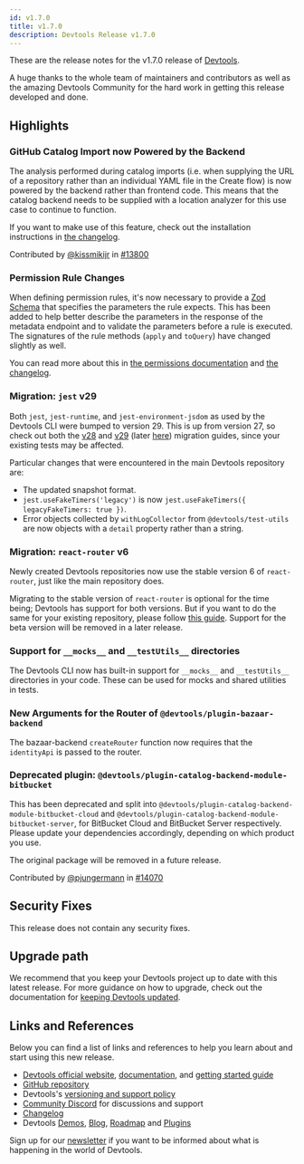 ```yaml
---
id: v1.7.0
title: v1.7.0
description: Devtools Release v1.7.0
---
```


These are the release notes for the v1.7.0 release of
[Devtools](https://devtools.khulnasoft.com/).

A huge thanks to the whole team of maintainers and contributors as well as the
amazing Devtools Community for the hard work in getting this release developed
and done.

## Highlights

### GitHub Catalog Import now Powered by the Backend

The analysis performed during catalog imports (i.e. when supplying the URL of a
repository rather than an individual YAML file in the Create flow) is now
powered by the backend rather than frontend code. This means that the catalog
backend needs to be supplied with a location analyzer for this use case to
continue to function.

If you want to make use of this feature, check out the installation instructions
in [the changelog](https://github.com/khulnasoft/devtools/blob/master/plugins/catalog-import/CHANGELOG.md#090).

Contributed by [@kissmikijr](https://github.com/kissmikijr) in
[#13800](https://github.com/khulnasoft/devtools/pull/13800)

### Permission Rule Changes

When defining permission rules, it's now necessary to provide a [Zod Schema](https://github.com/colinhacks/zod) that specifies the parameters the
rule expects. This has been added to help better describe the parameters in the
response of the metadata endpoint and to validate the parameters before a rule
is executed. The signatures of the rule methods (`apply` and `toQuery`) have
changed slightly as well.

You can read more about this in [the permissions documentation](https://devtools.khulnasoft.com/docs/permissions/overview) and [the changelog](https://github.com/khulnasoft/devtools/blob/master/plugins/permission-node/CHANGELOG.md#070).

### Migration: `jest` v29

Both `jest`, `jest-runtime`, and `jest-environment-jsdom` as used by the
Devtools CLI were bumped to version 29. This is up from version 27, so check
out both the [v28](https://jestjs.io/docs/28.x/upgrading-to-jest28) and
[v29](https://jestjs.io/docs/upgrading-to-jest29) (later
[here](https://jestjs.io/docs/29.x/upgrading-to-jest29)) migration guides, since
your existing tests may be affected.

Particular changes that were encountered in the main Devtools repository are:

- The updated snapshot format.
- `jest.useFakeTimers('legacy')` is now `jest.useFakeTimers({ legacyFakeTimers: true })`.
- Error objects collected by `withLogCollector` from `@devtools/test-utils` are
  now objects with a `detail` property rather than a string.

### Migration: `react-router` v6

Newly created Devtools repositories now use the stable version 6 of
`react-router`, just like the main repository does.

Migrating to the stable version of `react-router` is optional for the time
being; Devtools has support for both versions. But if you want to do the same
for your existing repository, please follow [this guide](https://devtools.khulnasoft.com/docs/tutorials/react-router-stable-migration).
Support for the beta version will be removed in a later release.

### Support for `__mocks__` and `__testUtils__` directories

The Devtools CLI now has built-in support for `__mocks__` and `__testUtils__`
directories in your code. These can be used for mocks and shared utilities in
tests.

### New Arguments for the Router of `@devtools/plugin-bazaar-backend`

The bazaar-backend `createRouter` function now requires that the `identityApi`
is passed to the router.

### Deprecated plugin: `@devtools/plugin-catalog-backend-module-bitbucket`

This has been deprecated and split into
`@devtools/plugin-catalog-backend-module-bitbucket-cloud` and
`@devtools/plugin-catalog-backend-module-bitbucket-server`, for BitBucket Cloud
and BitBucket Server respectively. Please update your dependencies accordingly,
depending on which product you use.

The original package will be removed in a future release.

Contributed by [@pjungermann](https://github.com/pjungermann) in
[#14070](https://github.com/khulnasoft/devtools/pull/14070)

## Security Fixes

This release does not contain any security fixes.

## Upgrade path

We recommend that you keep your Devtools project up to date with this latest
release. For more guidance on how to upgrade, check out the documentation for
[keeping Devtools updated](https://devtools.khulnasoft.com/docs/getting-started/keeping-devtools-updated).

## Links and References

Below you can find a list of links and references to help you learn about and
start using this new release.

- [Devtools official website](https://devtools.khulnasoft.com/),
  [documentation](https://devtools.khulnasoft.com/docs/), and [getting started guide](https://devtools.khulnasoft.com/docs/getting-started/)
- [GitHub repository](https://github.com/khulnasoft/devtools)
- Devtools's [versioning and support policy](https://devtools.khulnasoft.com/docs/overview/versioning-policy)
- [Community Discord](https://discord.gg/devtools-687207715902193673) for discussions and support
- [Changelog](https://github.com/khulnasoft/devtools/tree/master/docs/releases/v1.7.0-changelog.md)
- Devtools [Demos](https://devtools.khulnasoft.com/demos),
  [Blog](https://devtools.khulnasoft.com/blog),
  [Roadmap](https://devtools.khulnasoft.com/docs/overview/roadmap) and
  [Plugins](https://devtools.khulnasoft.com/plugins)

Sign up for our [newsletter](https://mailchi.mp/spotify/devtools-community) if
you want to be informed about what is happening in the world of Devtools.

